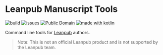 # Leanpub Manuscript Tools

[![build](https://github.com/davioooh/leanpub-manuscript-tools/workflows/build/badge.svg)](https://github.com/davioooh/leanpub-manuscript-tools/actions)
[![issues](https://img.shields.io/github/issues/davioooh/leanpub-manuscript-tools.svg)](https://github.com/davioooh/leanpub-manuscript-tools/issues/)
[![Public Domain](https://img.shields.io/badge/license-Apache%20License%202.0-informational.svg)](https://github.com/davioooh/leanpub-manuscript-tools/blob/master/LICENSE)
[![made with kotlin](https://img.shields.io/badge/made%20with-Kotlin-informational.svg)](https://kotlinlang.org/)

Command line tools for [Leanpub](https://leanpub.com/) authors.

> Note: This is not an official Leanpub product and is not supported by the Leanpub team.